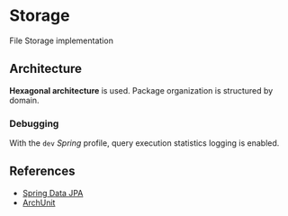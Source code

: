 # Storage

File Storage implementation

## Architecture

**Hexagonal architecture** is used.
Package organization is structured by domain.

### Debugging

With the `dev` _Spring_ profile, query execution statistics logging is enabled.

## References

- [Spring Data JPA](https://docs.spring.io/spring-data/jpa/reference/index.html)
- [ArchUnit](https://www.archunit.org/)